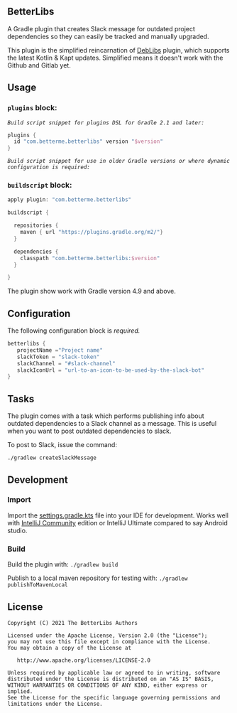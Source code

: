 BetterLibs
-------

A Gradle plugin that creates Slack message for outdated project dependencies so they
can easily be tracked and manually upgraded.

This plugin is the simplified reincarnation of [DebLibs](https://github.com/hellofresh/deblibs-gradle-plugin)
plugin, which supports the latest Kotlin & Kapt updates. Simplified means it doesn't work with the Github and Gitlab yet.


Usage
-----

### `plugins` block:

_`Build script snippet for plugins DSL for Gradle 2.1 and later:`_

```groovy
plugins {
  id "com.betterme.betterlibs" version "$version"
}
```

_`Build script snippet for use in older Gradle versions or where dynamic configuration is required:`_
### `buildscript` block:
```groovy
apply plugin: "com.betterme.betterlibs"

buildscript {

  repositories {
    maven { url "https://plugins.gradle.org/m2/"}
  }

  dependencies {
    classpath "com.betterme.betterlibs:$version"
  }

}
```

The plugin show work with Gradle version 4.9 and above.

Configuration
-------------
The following configuration block is _required._

```groovy
betterlibs {
   projectName ="Project name"
   slackToken = "slack-token"
   slackChannel = "#slack-channel"
   slackIconUrl = "url-to-an-icon-to-be-used-by-the-slack-bot"
}

```

Tasks
----

The plugin comes with a task which performs publishing info about outdated dependencies to a Slack channel as a message. 
This is useful when you want to post outdated dependencies to slack.

To post to Slack, issue the command:

`./gradlew createSlackMessage`

Development
-----------
### Import
Import the [settings.gradle.kts](https://github.com/betterme-dev/BetterLibs/blob/master/settings.gradle.kts) file into your IDE for development.
Works well with [IntelliJ Community](https://www.jetbrains.com/de-de/idea/download) edition or IntelliJ Ultimate compared to say Android studio.

### Build

Build the plugin with: `./gradlew build`

Publish to a local maven repository for testing with: `./gradlew publishToMavenLocal`

License
-------

    Copyright (C) 2021 The BetterLibs Authors

    Licensed under the Apache License, Version 2.0 (the "License");
    you may not use this file except in compliance with the License.
    You may obtain a copy of the License at

       http://www.apache.org/licenses/LICENSE-2.0

    Unless required by applicable law or agreed to in writing, software
    distributed under the License is distributed on an "AS IS" BASIS,
    WITHOUT WARRANTIES OR CONDITIONS OF ANY KIND, either express or implied.
    See the License for the specific language governing permissions and
    limitations under the License.
